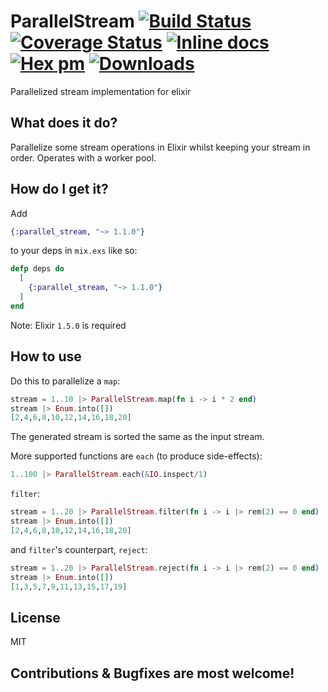 # ParallelStream [![Build Status](https://app.travis-ci.com/beatrichartz/parallel_stream.svg?branch=master)](https://app.travis-ci.com/beatrichartz/parallel_stream) [![Coverage Status](https://coveralls.io/repos/github/beatrichartz/parallel_stream/badge.svg?branch=master)](https://coveralls.io/github/beatrichartz/parallel_stream?branch=master) [![Inline docs](http://inch-ci.org/github/beatrichartz/parallel_stream.svg?branch=master)](http://inch-ci.org/github/beatrichartz/parallel_stream) [![Hex pm](http://img.shields.io/hexpm/v/parallel_stream.svg?style=flat)](https://hex.pm/packages/parallel_stream) [![Downloads](https://img.shields.io/hexpm/dw/parallel_stream.svg?style=flat)](https://hex.pm/packages/parallel_stream)
Parallelized stream implementation for elixir

## What does it do?

Parallelize some stream operations in Elixir whilst keeping your stream in order.
Operates with a worker pool.

## How do I get it?

Add
```elixir
{:parallel_stream, "~> 1.1.0"}
```
to your deps in `mix.exs` like so:

```elixir
defp deps do
  [
    {:parallel_stream, "~> 1.1.0"}
  ]
end
```

Note: Elixir `1.5.0` is required

## How to use

Do this to parallelize a `map`:

````elixir
stream = 1..10 |> ParallelStream.map(fn i -> i * 2 end)
stream |> Enum.into([])
[2,4,6,8,10,12,14,16,18,20]
````

The generated stream is sorted the same as the input stream.

More supported functions are `each` (to produce side-effects):

````elixir
1..100 |> ParallelStream.each(&IO.inspect/1)
````

`filter`:

````elixir
stream = 1..20 |> ParallelStream.filter(fn i -> i |> rem(2) == 0 end)
stream |> Enum.into([])
[2,4,6,8,10,12,14,16,18,20]
````

and `filter`'s counterpart, `reject`:

````elixir
stream = 1..20 |> ParallelStream.reject(fn i -> i |> rem(2) == 0 end)
stream |> Enum.into([])
[1,3,5,7,9,11,13,15,17,19]
````

## License

MIT

## Contributions & Bugfixes are most welcome!
